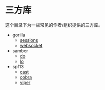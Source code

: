 # 三方库

这个目录下为一些常见的作者/组织提供的三方库。

- gorilla
    - [sessions](./gorilla/sessions.md)
    - [websocket](./gorilla/websocket.md)
- samber
    - [do](./samber/do.md)
    - [lo](./samber/lo.md)
- spf13
    - [cast](./spf13/cast.md)
    - [cobra](./spf13/cobra.md)
    - [viper](./spf13/viper.md)
